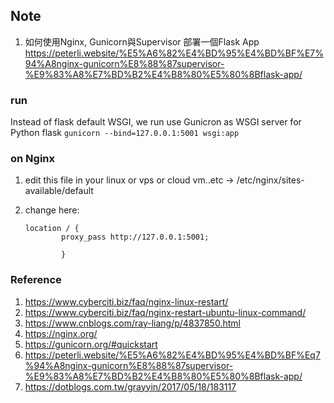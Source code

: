 ## Note
1. 如何使用Nginx, Gunicorn與Supervisor 部署一個Flask App
https://peterli.website/%E5%A6%82%E4%BD%95%E4%BD%BF%E7%94%A8nginx-gunicorn%E8%88%87supervisor-%E9%83%A8%E7%BD%B2%E4%B8%80%E5%80%8Bflask-app/


### run
Instead of flask default WSGI, we run use Gunicron as WSGI server for Python flask
`gunicorn --bind=127.0.0.1:5001 wsgi:app`


### on Nginx
1. edit this file in your linux or vps or cloud vm..etc -> /etc/nginx/sites-available/default
2. change here:
   
    ```
    location / {
            proxy_pass http://127.0.0.1:5001;
            
            }
    ```


### Reference
1. https://www.cyberciti.biz/faq/nginx-linux-restart/   
2. https://www.cyberciti.biz/faq/nginx-restart-ubuntu-linux-command/
3. https://www.cnblogs.com/ray-liang/p/4837850.html
4. https://nginx.org/
5. https://gunicorn.org/#quickstart
6. https://peterli.website/%E5%A6%82%E4%BD%95%E4%BD%BF%Eq7%94%A8nginx-gunicorn%E8%88%87supervisor-%E9%83%A8%E7%BD%B2%E4%B8%80%E5%80%8Bflask-app/
7. https://dotblogs.com.tw/grayyin/2017/05/18/183117
